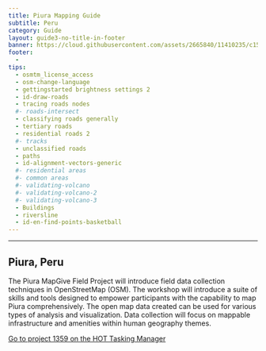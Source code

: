 ```yaml
---
title: Piura Mapping Guide
subtitle: Peru
category: Guide
layout: guide3-no-title-in-footer
banner: https://cloud.githubusercontent.com/assets/2665840/11410235/c150b598-9393-11e5-937a-eeb5e9765d94.jpg
footer: 
  - 
tips:
  - osmtm_license_access
  - osm-change-language
  - gettingstarted brightness settings 2
  - id-draw-roads
  - tracing roads nodes
  #- roads-intersect
  - classifying roads generally
  - tertiary roads
  - residential roads 2
  #- tracks
  - unclassified roads
  - paths
  - id-alignment-vectors-generic
  #- residential areas
  #- common areas
  #- validating-volcano
  #- validating-volcano-2
  #- validating-volcano-3
  - Buildings
  - riversline
  - id-en-find-points-basketball
---
```


<div id="test" class="col-lg-5 col-sm-6">
<hr class="section-heading-spacer">
<div class="clearfix"></div>

<h2 class="section-heading">Piura, Peru</h2>

 <p>The Piura MapGive Field Project will introduce field data collection techniques in OpenStreetMap (OSM). The workshop will introduce a suite of skills and tools designed to empower participants with the capability to map Piura comprehensively. The open map data created can be used for various types of analysis and visualization. Data collection will focus on mappable infrastructure and amenities within human geography themes.
  </p>

<p>
  <a href="https://tasks.hotosm.org/project/1369"> Go to project 1359 on the HOT Tasking Manager</a>
</p>
